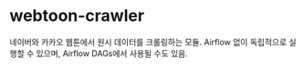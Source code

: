 # webtoon-crawler
네이버와 카카오 웹툰에서 원시 데이터를 크롤링하는 모듈. Airflow 없이 독립적으로 실행할 수 있으며, Airflow DAGs에서 사용될 수도 있음.
